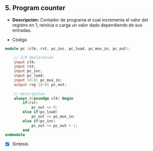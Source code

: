 ## 5. Program counter

- **Descripción:** Contador de programa el cual incrementa el valor del registro en 1, reinicia o carga un valor dado dependiendo de sus entradas.

- Código
```verilog
module pc (clk, rst, pc_inc, pc_load, pc_mux_in, pc_out);

	// I/O declaration
	input clk;             
	input rst;                 
	input pc_inc;              
	input pc_load;            
	input [8:0] pc_mux_in;     
	output reg [8:0] pc_out;  
  
	// Description
	always @(posedge clk) begin
		if(rst)
			pc_out <= 0;          
		else if(pc_load)
			pc_out <= pc_mux_in; 
		else if(pc_inc)
			pc_out <= pc_out + 1; 
		end
endmodule 
```

- [x] Sintesis
